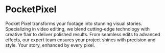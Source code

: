 # PocketPixel
Pocket Pixel transforms your footage into stunning visual stories. Specializing in video editing, we blend cutting-edge technology with creative flair to deliver polished results. From seamless edits to advanced effects, our expert team ensures your project shines with precision and style. Your story, enhanced by every pixel.
